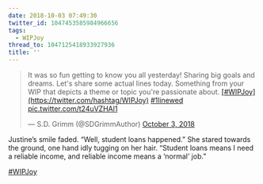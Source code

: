 ```yaml
---
date: 2018-10-03 07:49:30
twitter_id: 1047453585984966656
tags:
  - WIPJoy
thread_to: 1047125418933927936
title: ''
---
```


<blockquote class="twitter-tweet"><p lang="en" dir="ltr">It was so fun getting to know you all yesterday! Sharing big goals and dreams. Let&#39;s share some actual lines today. Something from your WIP that depicts a theme or topic you&#39;re passionate about. <a href="https://twitter.com/hashtag/WIPJoy?src=hash&amp;ref_src=twsrc%5Etfw">[#WIPJoy](https://twitter.com/hashtag/WIPJoy)</a> <a href="https://twitter.com/hashtag/1linewed?src=hash&amp;ref_src=twsrc%5Etfw">#1linewed</a> <a href="https://t.co/t24uVZHAl1">pic.twitter.com/t24uVZHAl1</a></p>&mdash; S.D. Grimm (@SDGrimmAuthor) <a href="https://twitter.com/SDGrimmAuthor/status/1047336457533362176?ref_src=twsrc%5Etfw">October 3, 2018</a></blockquote>
<script async src="https://platform.twitter.com/widgets.js" charset="utf-8"></script>

Justine’s smile faded. “Well, student loans happened.” She stared towards the ground, one hand idly tugging on her hair. “Student loans means I need a reliable income, and reliable income means a ‘normal’ job.”

[#WIPJoy](https://twitter.com/hashtag/WIPJoy)
